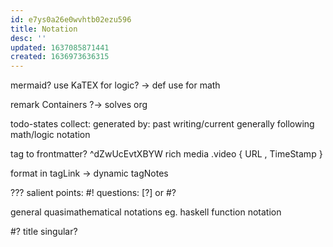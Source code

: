 ```yaml
---
id: e7ys0a26e0wvhtb02ezu596
title: Notation
desc: ''
updated: 1637085871441
created: 1636973636315
---
```


mermaid?
use KaTEX for logic?
-> def use for math

remark Containers
?-> solves org

todo-states
collect:
  generated by:
    past
    writing/current
generally following math/logic notation

tag to frontmatter? ^dZwUcEvtXBYW
rich media
  .video
  { URL
  , TimeStamp
  }

format in tagLink
-> dynamic tagNotes

???
salient points: #!
questions: [?] or #?

general quasimathematical notations
eg. haskell function notation

#? title singular?